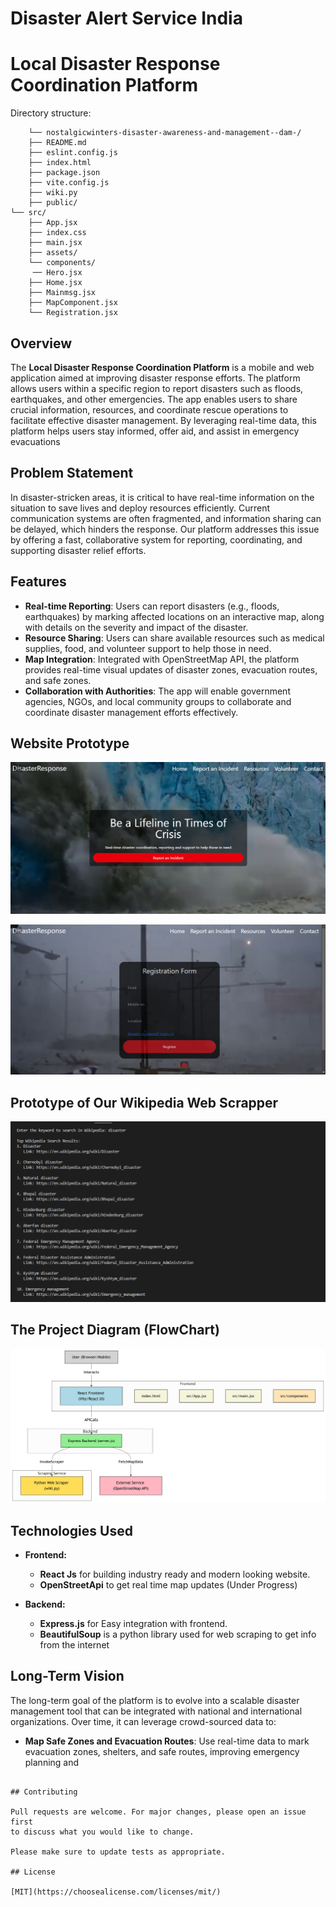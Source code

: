 # Disaster Alert Service India
# Local Disaster Response Coordination Platform

Directory structure:

        └── nostalgicwinters-disaster-awareness-and-management--dam-/
        ├── README.md
        ├── eslint.config.js
        ├── index.html
        ├── package.json
        ├── vite.config.js
        ├── wiki.py
        ├── public/
    └── src/
        ├── App.jsx
        ├── index.css
        ├── main.jsx
        ├── assets/
        └── components/
         ── Hero.jsx
        ├── Home.jsx
        ├── Mainmsg.jsx
        ├── MapComponent.jsx
        └── Registration.jsx


## Overview

The **Local Disaster Response Coordination Platform** is a mobile and web application aimed at improving disaster response efforts. The platform allows users within a specific region to report disasters such as floods, earthquakes, and other emergencies. The app enables users to share crucial information, resources, and coordinate rescue operations to facilitate effective disaster management. By leveraging real-time data, this platform helps users stay informed, offer aid, and assist in emergency evacuations

## Problem Statement

In disaster-stricken areas, it is critical to have real-time information on the situation to save lives and deploy resources efficiently. Current communication systems are often fragmented, and information sharing can be delayed, which hinders the response. Our platform addresses this issue by offering a fast, collaborative system for reporting, coordinating, and supporting disaster relief efforts.

## Features

- **Real-time Reporting**: Users can report disasters (e.g., floods, earthquakes) by marking affected locations on an interactive map, along with details on the severity and impact of the disaster.
- **Resource Sharing**: Users can share available resources such as medical supplies, food, and volunteer support to help those in need.
- **Map Integration**: Integrated with OpenStreetMap API, the platform provides real-time visual updates of disaster zones, evacuation routes, and safe zones.
- **Collaboration with Authorities**: The app will enable government agencies, NGOs, and local community groups to collaborate and coordinate disaster management efforts effectively.

## Website Prototype
![image alt](https://github.com/NostalgicWinters/Disaster-Awareness-and-Management--DAM-/blob/main/website%20prototype%20.png?raw=true)

![image alt](https://github.com/NostalgicWinters/Disaster-Awareness-and-Management--DAM-/blob/main/website%20prototype2.png?raw=true)

## Prototype of Our Wikipedia Web Scrapper
![image alt](https://github.com/NostalgicWinters/Disaster-Awareness-and-Management--DAM-/blob/main/WikiScrapper.png)

## The Project Diagram (FlowChart)

![image alt](https://github.com/NostalgicWinters/Disaster-Awareness-and-Management--DAM-/blob/main/TheProjectDiagram(FlowChart).png?raw=true)

## Technologies Used

- **Frontend:**
  - **React Js** for building industry ready and modern looking website.
  - **OpenStreetApi** to get real time map updates (Under Progress)

- **Backend:**
  - **Express.js** for Easy integration with frontend.
  - **BeautifulSoup** is a python library used for web scraping to get info from the internet
  
## Long-Term Vision

The long-term goal of the platform is to evolve into a scalable disaster management tool that can be integrated with national and international organizations. Over time, it can leverage crowd-sourced data to:

- **Map Safe Zones and Evacuation Routes**: Use real-time data to mark evacuation zones, shelters, and safe routes, improving emergency planning and

```

## Contributing

Pull requests are welcome. For major changes, please open an issue first
to discuss what you would like to change.

Please make sure to update tests as appropriate.

## License

[MIT](https://choosealicense.com/licenses/mit/)
